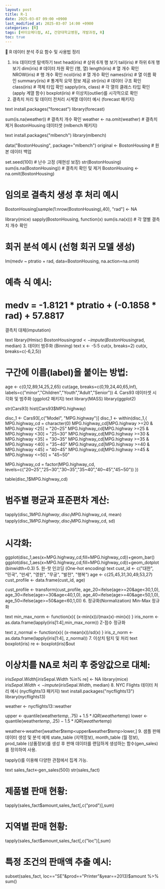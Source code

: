 ```yaml
---
layout: post
title: R-1
date: 2025-03-07 09:00 +0900
last_modified_at: 2025-03-07 14:00 +0900
categories: [R]
tags: [바이오메디컬, AI, 건양대학교병원, 개발과정, R]
toc: true
---
```


📌 R 데이터 분석 주요 함수 및 사용법 정리
1. Iris 데이터셋 탐색하기
text
head(iris) # 상위 6개 행 보기
tail(iris) # 하위 6개 행 보기
dim(iris) # 데이터 차원 확인 (행, 열)
length(iris) # 열 개수 확인
NROW(iris) # 행 개수 확인
ncol(iris) # 열 개수 확인
names(iris) # 열 이름 확인
summary(iris) # 통계적 요약 정보 제공
str(iris) # 데이터 구조 확인
class(iris) # 객체 타입 확인
sapply(iris, class) # 각 열의 클래스 타입 확인 (apply 계열 함수)
boxplot(iris) # 이상치(outlier)를 시각적으로 확인
2. 결측치 처리 및 데이터 전처리
시계열 데이터 예시 (forecast 패키지)

text
install.packages("forecast")
library(forecast)

sum(is.na(weather)) # 결측치 개수 확인
weather <- na.omit(weather) # 결측치 제거
BostonHousing 데이터셋 (mlbench 패키지)

text
install.packages("mlbench")
library(mlbench)

data("BostonHousing", package="mlbench")
original <- BostonHousing # 원본 데이터 백업

set.seed(100) # 난수 고정 (재현성 보장)
str(BostonHousing)
sum(is.na(BostonHousing)) # 결측치 확인 및 제거
BostonHousing <- na.omit(BostonHousing)

# 임의로 결측치 생성 후 처리 예시
BostonHousing[sample(1:nrow(BostonHousing),40), "rad"] <- NA

library(mice)
sapply(BostonHousing, function(x) sum(is.na(x))) # 각 열별 결측치 개수 확인

# 회귀 분석 예시 (선형 회귀 모델 생성)
lm(medv ~ ptratio + rad, data=BostonHousing, na.action=na.omit)

# 예측 식 예시:
# medv = -1.8121 * ptratio + (-0.1858 * rad) + 57.8817
결측치 대체(imputation)

text
library(Hmisc)
BostonHousing$rad <- impute(BostonHousing$rad, median)
3. 데이터 범주화 (Binning)
text
x <- -5:5
cut(x, breaks=2)
cut(x, breaks=c(-6,2,5))

# 구간에 이름(label)을 붙이는 방법:
age <- c(0,12,89,14,25,2,65)
cut(age,
    breaks=c(0,19,24,40,65,Inf),
    labels=c("minor","Children","Youth","Adult","Senior"))
4. Cars93 데이터셋 시각화 및 범주화 (ggplot2 패키지)
text
library(MASS)
library(ggplot2)

str(Cars93)
hist(Cars93$MPG.highway)

disc_1 <- Cars93[,c("Model", "MPG.highway")]
disc_1 <- within(disc_1,{
  MPG.highway_cd = character(0)
  MPG.highway_cd[MPG.highway >=20 & MPG.highway <25] = "20~25"
  MPG.highway_cd[MPG.highway >=25 & MPG.highway <30] = "25~30"
  MPG.highway_cd[MPG.highway >=30 & MPG.highway <35] = "30~35"
  MPG.highway_cd[MPG.highway >=35 & MPG.highway <40] = "35~40"
  MPG.highway_cd[MPG.highway >=40 & MPG.highway <45] = "40~45"
  MPG.highway_cd[MPG.highway >=45 & MPG.highway <=50] = "45~50"

  MPG.highway_cd = factor(MPG.highway_cd,
                          levels=c("20~25","25~30","30~35","35~40","40~45","45~50"))
})

table(disc_1$MPG.highway_cd)

# 범주별 평균과 표준편차 계산:
tapply(disc_1$MPG.highway, disc_1$MPG.highway_cd, mean)
tapply(disc_1$MPG.highway, disc_1$MPG.highway_cd, sd)

# 시각화:
ggplot(disc_1,aes(x=MPG.highway_cd,fill=MPG.highway_cd))+geom_bar()
ggplot(disc_1,aes(x=MPG.highway_cd,fill=MPG.highway_cd))+geom_dotplot(binwidth=0.3)
5. 원-핫 인코딩 (One-hot encoding)
text
cust_id <- c("대한", "민국", "만세", "영원", "무궁", "발전", "행복")
age <- c(25,45,31,30,49,53,27)
cust_profile <- data.frame(cust_id, age)

cust_profile <- transform(cust_profile,
                          age_20=ifelse(age>=20&age<30,1,0),
                          age_30=ifelse(age>=30&age<40,1,0),
                          age_40=ifelse(age>=40&age<50,1,0),
                          age_50=ifelse(age>=50&age<60,1,0))
6. 정규화(Normalization)
Min-Max 정규화

text
min_max_norm <- function(x){ (x-min(x))/(max(x)-min(x)) }
iris_norm <- as.data.frame(lapply(iris[1:4],min_max_norm))
Z-점수 정규화

text
z_normal <- function(x){ (x-mean(x))/sd(x) }
iris_z_norm <- as.data.frame(lapply(iris[1:4], z_normal))
7. 이상치 탐지 및 처리
text
boxplot(iris)
re <- boxplot(iris)$out

# 이상치를 NA로 처리 후 중앙값으로 대체:
iris$Sepal.Width[iris$Sepal.Width %in% re] <- NA
library(mice)
iris$Sepal.Width <- impute(iris$Sepal.Width, median)
8. NYC Flights 데이터 처리 예시 (nycflights13 패키지)
text
install.packages("nycflights13")
library(nycflights13)

weather <- nycflights13::weather

upper <- quantile(weather$temp,.75)+1.5*IQR(weather$temp)
lower <- quantile(weather$temp,.25)-1.5*IQR(weather$temp)

weather<-weather[weather$temp<upper&weather$temp>lower,]
9. 샘플 판매데이터 생성 및 분석 예제
state_table (지역정보), month_table (월 정보), prod_table (상품정보)를 생성 후 판매 데이터를 랜덤하게 생성하는 함수(gen_sales)를 정의하여 사용.

tapply()를 이용해 다양한 관점에서 집계 가능.

text
sales_fact<-gen_sales(500)
str(sales_fact)

# 제품별 판매 현황:
tapply(sales_fact$amount,sales_fact[,c("prod")],sum)

# 지역별 판매 현황:
tapply(sales_fact$amount,sales_fact[,c("loc")],sum)

# 특정 조건의 판매액 추출 예시:
subset(sales_fact,
       loc=="SE"&prod=="Printer"&year==2013)$amount %>% sum()